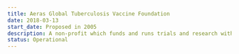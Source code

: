 ```yaml
---
title: Aeras Global Tuberculosis Vaccine Foundation
date: 2018-03-13
start_date: Proposed in 2005
description: A non-profit which funds and runs trials and research with the aim of creating tuberculosis vaccines.
status: Operational
---
```

